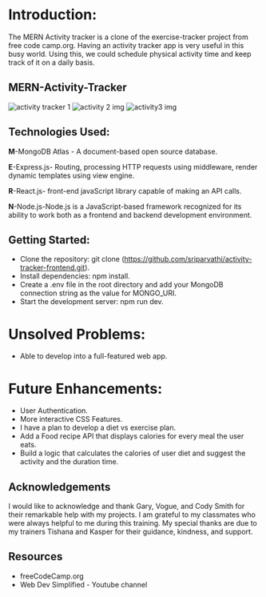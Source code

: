 # Introduction:

The MERN Activity tracker is a clone of the exercise-tracker project from free code camp.org.
Having an activity tracker app is very useful in this busy world. 
Using this, we could schedule physical activity time and keep track of it on a daily basis.

## MERN-Activity-Tracker
![activity tracker 1](https://user-images.githubusercontent.com/105339225/214760263-5416d69c-e597-426c-8cda-4a4d41b4a6c8.png)
![activity 2 img](https://user-images.githubusercontent.com/105339225/214760274-fd2483eb-3ba6-4a85-accf-4f49d3ef78db.png)
![activity3 img](https://user-images.githubusercontent.com/105339225/214760284-9909f5ae-ad59-4a91-b9ee-694dcf8f2819.png)

## Technologies Used:

**M**-MongoDB Atlas - A document-based open source database.

**E**-Express.js- Routing, processing HTTP requests using middleware, render dynamic templates using view engine.

**R**-React.js- front-end javaScript library capable of making an API calls.

**N**-Node.js-Node.js is a JavaScript-based framework recognized for its ability to work both as a frontend and backend development environment.

## Getting Started:
* Clone the repository: git clone (https://github.com/sriparvathi/activity-tracker-frontend.git).
* Install dependencies: npm install.
* Create a .env file in the root directory and add your MongoDB connection string as the value for MONGO_URI.
* Start the development server: npm run dev.


# Unsolved Problems:

* Able to develop into a full-featured web app.


# Future Enhancements:

* User Authentication.
* More interactive CSS Features.
* I have a plan to develop a diet vs exercise plan.
* Add a Food recipe API that displays calories for every meal the user eats. 
* Build a logic that calculates the calories of user diet and suggest the activity and the duration time.

## Acknowledgements

I would like to acknowledge and thank Gary, Vogue, and Cody Smith for their remarkable help with my projects. I am grateful to my classmates who were always helpful to me during this training. My special thanks are due to my trainers Tishana and Kasper for their guidance, kindness, and support.

## Resources

* freeCodeCamp.org
* Web Dev Simplified - Youtube channel



